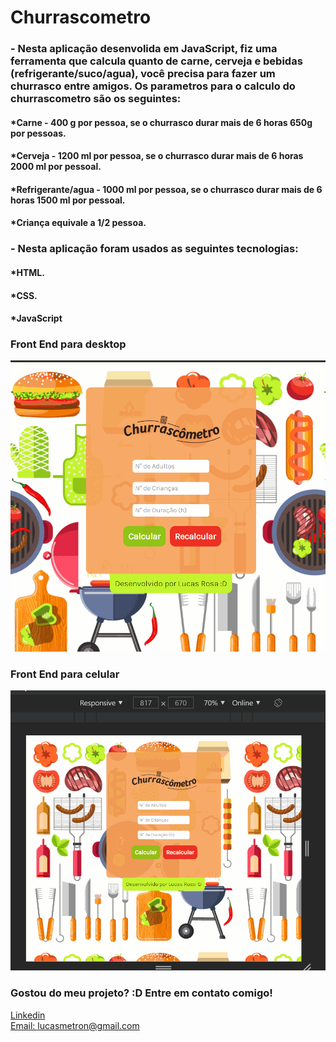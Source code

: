# Churrascometro

### - Nesta aplicação desenvolida em JavaScript, fiz uma ferramenta que calcula quanto de carne, cerveja e bebidas (refrigerante/suco/agua), você precisa para fazer um churrasco entre amigos. Os parametros para o calculo do churrascometro são os seguintes: 

#### *Carne - 400 g por pessoa, se o churrasco durar mais de 6 horas 650g por pessoas.
#### *Cerveja - 1200 ml por pessoa, se o churrasco durar mais de 6 horas 2000 ml por pessoal.
#### *Refrigerante/agua - 1000 ml por pessoa, se o churrasco durar mais de 6 horas 1500 ml por pessoal.
#### *Criança equivale a 1/2 pessoa.

### - Nesta aplicação foram usados as seguintes tecnologias:

#### *HTML.
#### *CSS.
#### *JavaScript

### Front End para desktop
![Tela inicial](./images/desktop1.gif)

### Front End para celular
![Tela Inicial](./images/celular1.gif)


### Gostou do meu projeto? :D Entre em contato comigo! 
[Linkedin](https://www.linkedin.com/in/lucas-rosa-058683102/) <br/>
[Email: lucasmetron@gmail.com](mailto:lucasmetron@gmail.com)
